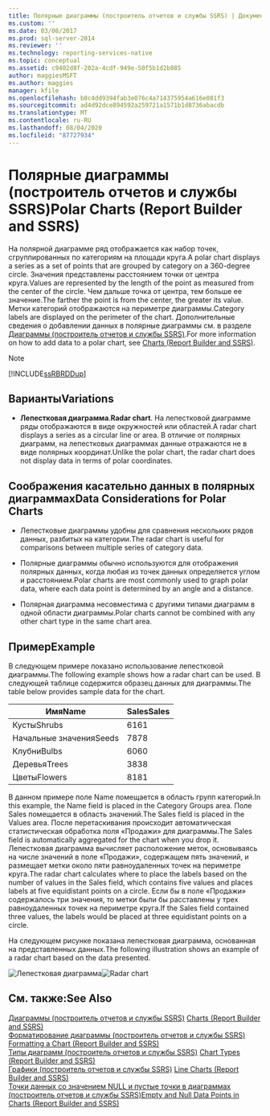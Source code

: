 ```yaml
---
title: Полярные диаграммы (построитель отчетов и службы SSRS) | Документы Майкрософт
ms.custom: ''
ms.date: 03/08/2017
ms.prod: sql-server-2014
ms.reviewer: ''
ms.technology: reporting-services-native
ms.topic: conceptual
ms.assetid: c9402d8f-202a-4cdf-949e-50f5b1d2b885
author: maggiesMSFT
ms.author: maggies
manager: kfile
ms.openlocfilehash: b8c4dd9394fab3e076c4a714375954a616e081f3
ms.sourcegitcommit: ad4d92dce894592a259721a1571b1d8736abacdb
ms.translationtype: MT
ms.contentlocale: ru-RU
ms.lasthandoff: 08/04/2020
ms.locfileid: "87727934"
---
```

# <a name="polar-charts-report-builder-and-ssrs"></a><span data-ttu-id="98ecb-102">Полярные диаграммы (построитель отчетов и службы SSRS)</span><span class="sxs-lookup"><span data-stu-id="98ecb-102">Polar Charts (Report Builder and SSRS)</span></span>
  <span data-ttu-id="98ecb-103">На полярной диаграмме ряд отображается как набор точек, сгруппированных по категориям на площади круга.</span><span class="sxs-lookup"><span data-stu-id="98ecb-103">A polar chart displays a series as a set of points that are grouped by category on a 360-degree circle.</span></span> <span data-ttu-id="98ecb-104">Значения представлены расстоянием точки от центра круга.</span><span class="sxs-lookup"><span data-stu-id="98ecb-104">Values are represented by the length of the point as measured from the center of the circle.</span></span> <span data-ttu-id="98ecb-105">Чем дальше точка от центра, тем больше ее значение.</span><span class="sxs-lookup"><span data-stu-id="98ecb-105">The farther the point is from the center, the greater its value.</span></span> <span data-ttu-id="98ecb-106">Метки категорий отображаются на периметре диаграммы.</span><span class="sxs-lookup"><span data-stu-id="98ecb-106">Category labels are displayed on the perimeter of the chart.</span></span> <span data-ttu-id="98ecb-107">Дополнительные сведения о добавлении данных в полярные диаграммы см. в разделе [Диаграммы (построитель отчетов и службы SSRS)](charts-report-builder-and-ssrs.md).</span><span class="sxs-lookup"><span data-stu-id="98ecb-107">For more information on how to add data to a polar chart, see [Charts &#40;Report Builder and SSRS&#41;](charts-report-builder-and-ssrs.md).</span></span>  
  
> [!NOTE]  
>  [!INCLUDE[ssRBRDDup](../../includes/ssrbrddup-md.md)]  
  
## <a name="variations"></a><span data-ttu-id="98ecb-108">Варианты</span><span class="sxs-lookup"><span data-stu-id="98ecb-108">Variations</span></span>  
  
-   <span data-ttu-id="98ecb-109">**Лепестковая диаграмма**.</span><span class="sxs-lookup"><span data-stu-id="98ecb-109">**Radar chart**.</span></span> <span data-ttu-id="98ecb-110">На лепестковой диаграмме ряды отображаются в виде окружностей или областей.</span><span class="sxs-lookup"><span data-stu-id="98ecb-110">A radar chart displays a series as a circular line or area.</span></span> <span data-ttu-id="98ecb-111">В отличие от полярных диаграмм, на лепестковых диаграммах данные отражаются не в виде полярных координат.</span><span class="sxs-lookup"><span data-stu-id="98ecb-111">Unlike the polar chart, the radar chart does not display data in terms of polar coordinates.</span></span>  
  
## <a name="data-considerations-for-polar-charts"></a><span data-ttu-id="98ecb-112">Соображения касательно данных в полярных диаграммах</span><span class="sxs-lookup"><span data-stu-id="98ecb-112">Data Considerations for Polar Charts</span></span>  
  
-   <span data-ttu-id="98ecb-113">Лепестковые диаграммы удобны для сравнения нескольких рядов данных, разбитых на категории.</span><span class="sxs-lookup"><span data-stu-id="98ecb-113">The radar chart is useful for comparisons between multiple series of category data.</span></span>  
  
-   <span data-ttu-id="98ecb-114">Полярные диаграммы обычно используются для отображения полярных данных, когда любая из точек данных определяется углом и расстоянием.</span><span class="sxs-lookup"><span data-stu-id="98ecb-114">Polar charts are most commonly used to graph polar data, where each data point is determined by an angle and a distance.</span></span>  
  
-   <span data-ttu-id="98ecb-115">Полярная диаграмма несовместима с другими типами диаграмм в одной области диаграммы.</span><span class="sxs-lookup"><span data-stu-id="98ecb-115">Polar charts cannot be combined with any other chart type in the same chart area.</span></span>  
  
## <a name="example"></a><span data-ttu-id="98ecb-116">Пример</span><span class="sxs-lookup"><span data-stu-id="98ecb-116">Example</span></span>  
 <span data-ttu-id="98ecb-117">В следующем примере показано использование лепестковой диаграммы.</span><span class="sxs-lookup"><span data-stu-id="98ecb-117">The following example shows how a radar chart can be used.</span></span> <span data-ttu-id="98ecb-118">В следующей таблице содержится образец данных для диаграммы.</span><span class="sxs-lookup"><span data-stu-id="98ecb-118">The table below provides sample data for the chart.</span></span>  
  
|<span data-ttu-id="98ecb-119">Имя</span><span class="sxs-lookup"><span data-stu-id="98ecb-119">Name</span></span>|<span data-ttu-id="98ecb-120">Sales</span><span class="sxs-lookup"><span data-stu-id="98ecb-120">Sales</span></span>|  
|----------|-----------|  
|<span data-ttu-id="98ecb-121">Кусты</span><span class="sxs-lookup"><span data-stu-id="98ecb-121">Shrubs</span></span>|<span data-ttu-id="98ecb-122">61</span><span class="sxs-lookup"><span data-stu-id="98ecb-122">61</span></span>|  
|<span data-ttu-id="98ecb-123">Начальные значения</span><span class="sxs-lookup"><span data-stu-id="98ecb-123">Seeds</span></span>|<span data-ttu-id="98ecb-124">78</span><span class="sxs-lookup"><span data-stu-id="98ecb-124">78</span></span>|  
|<span data-ttu-id="98ecb-125">Клубни</span><span class="sxs-lookup"><span data-stu-id="98ecb-125">Bulbs</span></span>|<span data-ttu-id="98ecb-126">60</span><span class="sxs-lookup"><span data-stu-id="98ecb-126">60</span></span>|  
|<span data-ttu-id="98ecb-127">Деревья</span><span class="sxs-lookup"><span data-stu-id="98ecb-127">Trees</span></span>|<span data-ttu-id="98ecb-128">38</span><span class="sxs-lookup"><span data-stu-id="98ecb-128">38</span></span>|  
|<span data-ttu-id="98ecb-129">Цветы</span><span class="sxs-lookup"><span data-stu-id="98ecb-129">Flowers</span></span>|<span data-ttu-id="98ecb-130">81</span><span class="sxs-lookup"><span data-stu-id="98ecb-130">81</span></span>|  
  
 <span data-ttu-id="98ecb-131">В данном примере поле Name помещается в область групп категорий.</span><span class="sxs-lookup"><span data-stu-id="98ecb-131">In this example, the Name field is placed in the Category Groups area.</span></span> <span data-ttu-id="98ecb-132">Поле Sales помещается в область значений.</span><span class="sxs-lookup"><span data-stu-id="98ecb-132">The Sales field is placed in the Values area.</span></span> <span data-ttu-id="98ecb-133">После перетаскивания происходит автоматическая статистическая обработка поля «Продажи» для диаграммы.</span><span class="sxs-lookup"><span data-stu-id="98ecb-133">The Sales field is automatically aggregated for the chart when you drop it.</span></span> <span data-ttu-id="98ecb-134">Лепестковая диаграмма вычисляет расположение меток, основываясь на числе значений в поле «Продажи», содержащем пять значений, и размещает метки около пяти равноудаленных точек на периметре круга.</span><span class="sxs-lookup"><span data-stu-id="98ecb-134">The radar chart calculates where to place the labels based on the number of values in the Sales field, which contains five values and places labels at five equidistant points on a circle.</span></span> <span data-ttu-id="98ecb-135">Если бы в поле «Продажи» содержалось три значения, то метки были бы расставлены у трех равноудаленных точек на периметре круга.</span><span class="sxs-lookup"><span data-stu-id="98ecb-135">If the Sales field contained three values, the labels would be placed at three equidistant points on a circle.</span></span>  
  
 <span data-ttu-id="98ecb-136">На следующем рисунке показана лепестковая диаграмма, основанная на представленных данных.</span><span class="sxs-lookup"><span data-stu-id="98ecb-136">The following illustration shows an example of a radar chart based on the data presented.</span></span>  
  
 <span data-ttu-id="98ecb-137">![Лепестковая диаграмма](../media/rs-radarchart.gif "Лепестковая диаграмма")</span><span class="sxs-lookup"><span data-stu-id="98ecb-137">![Radar chart](../media/rs-radarchart.gif "Radar chart")</span></span>  
  
## <a name="see-also"></a><span data-ttu-id="98ecb-138">См. также:</span><span class="sxs-lookup"><span data-stu-id="98ecb-138">See Also</span></span>  
 <span data-ttu-id="98ecb-139">[Диаграммы (построитель отчетов и службы SSRS)](charts-report-builder-and-ssrs.md) </span><span class="sxs-lookup"><span data-stu-id="98ecb-139">[Charts &#40;Report Builder and SSRS&#41;](charts-report-builder-and-ssrs.md) </span></span>  
 <span data-ttu-id="98ecb-140">[Форматирование диаграммы (построитель отчетов и службы SSRS)](formatting-a-chart-report-builder-and-ssrs.md) </span><span class="sxs-lookup"><span data-stu-id="98ecb-140">[Formatting a Chart &#40;Report Builder and SSRS&#41;](formatting-a-chart-report-builder-and-ssrs.md) </span></span>  
 <span data-ttu-id="98ecb-141">[Типы диаграмм (построитель отчетов и службы SSRS)](chart-types-report-builder-and-ssrs.md) </span><span class="sxs-lookup"><span data-stu-id="98ecb-141">[Chart Types &#40;Report Builder and SSRS&#41;](chart-types-report-builder-and-ssrs.md) </span></span>  
 <span data-ttu-id="98ecb-142">[Графики (построитель отчетов и службы SSRS)](line-charts-report-builder-and-ssrs.md) </span><span class="sxs-lookup"><span data-stu-id="98ecb-142">[Line Charts &#40;Report Builder and SSRS&#41;](line-charts-report-builder-and-ssrs.md) </span></span>  
 [<span data-ttu-id="98ecb-143">Точки данных со значением NULL и пустые точки в диаграммах (построитель отчетов и службы SSRS)</span><span class="sxs-lookup"><span data-stu-id="98ecb-143">Empty and Null Data Points in Charts &#40;Report Builder and SSRS&#41;</span></span>](empty-and-null-data-points-in-charts-report-builder-and-ssrs.md)  
  
  
